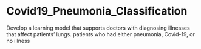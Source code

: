 # Covid19_Pneumonia_Classification
 Develop a learning model that supports doctors with diagnosing illnesses that affect patients’ lungs. patients who had either pneumonia, Covid-19, or no illness
